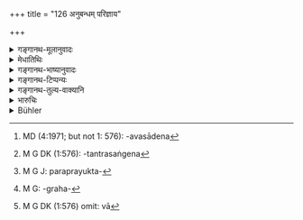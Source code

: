 +++
title = "126 अनुबन्धम् परिज्ञाय"

+++

<details><summary>गङ्गानथ-मूलानुवादः</summary>

Having duly ascertained the motive and the time and place, and having taken into consideration the condition (of the accused) and the nature of the offence,—he shall inflict punishment upon those deserving punishment.—(126)
</details>

<details><summary>मेधातिथिः</summary>

उक्तानुक्तदण्ड्येष्व् अपराधेषु मातृकाश्लोको ऽयम् । एतदर्थानुसारणेन सर्वत्र दण्डकॢप्तिः कर्तव्या । तत्र पौनःपुन्येन प्रवृत्तिर् **अनुबन्धः**, प्रवृत्तिकरणं वा, अनुबध्यते प्रयुज्यते येन तस्मिन् कर्मणि । तं **परिज्ञाय** । किम् अयम् आत्मकुटुम्बक्षुदवसायेन[^१४६] धर्मतन्त्रप्रसङ्गेन[^१४७] वा, अथ मद्यद्यूतादिशौण्डतया, तथा प्रमादाद् बुद्धिपूर्वं वा परप्रयुक्तः[^१४८] स्वेच्छया वेत्यादिर् **अनुबन्धः** । **देशो** ग्रामारण्यगृहजलजन्मप्रसवभूम्यादिः[^१४९] । **कालो** नक्तं दिवादिः सुभिक्षदुर्भिक्षबाल्ययौवनादिर् वा[^१५०] । **सारः** शक्त्यशक्ती आढ्यत्वदारिद्र्ये । **अपराधो** ऽष्टादशानां पदानाम् अन्यतमः । एतत् सर्वं पौर्वापर्येण निरूप्य तथा **दण्डं पातयेत्** कुर्याद् यथा स्थितिः सांसारिकी न भ्रश्यतीति ॥ ८.१२६ ॥


[^१५०]:
     M G DK (1:576) omit: vā


[^१४९]:
     M G: -graha-


[^१४८]:
     M G J: paraprayukta-


[^१४७]:
     M G DK (1:576): -tantrasaṅgena


[^१४६]:
     MD (4:1971; but not 1: 576): -avasādena
</details>

<details><summary>गङ्गानथ-भाष्यानुवादः</summary>

This verse forms the basis for all penalties and offences, described above; and it is in accordance with this that all punishment is to be determined.

‘*Motive*,’ ‘*anubandha*,’ literally means *repealed action* or *that which leads to repeated action*; the meaning thus is that the king shall ascertain what it was that led the man to commit the offence, *i.e*., he shall find out if he was urged to it by the starving condition of his family, or by association with criminals, or by reason of his being addicted to drink and gambling,—and if he did it intentionally or by mistake,—if he was urged to it by another person, or he did it voluntarily. These are the points to be considered in the ascertaining of the man’s ‘*motive*.’

‘*Place*,’—a village, forest, granary or pasture-ground.

‘*Time*’—whether it was night or day; whether it was a time of scarcity or of plenty; whether the criminal is a youth or a full-grown person.

‘*Condition*,’—capability or otherwise to suffer the penalty,—whether he is rich or poor.

^(‘)*Offence*’—under which of the eighteen categories the act falls.

Having, in due order, considered all this, the king shall ‘*inflict the punishment*,’—so that the condition of the society may not suffer.—(126)
</details>

<details><summary>गङ्गानथ-टिप्पन्यः</summary>

‘*Anubandham*’—‘Motive or frequency’ (Medhātithi and Govindarāja)—‘frequency’ (Kullūka and Nārāyaṇa).

‘*Sārāprādhau*’—Nandana reading ‘*Sārāsārau*,’ explains it as ‘strength or weakness of the offender.’

Tins verse is quoted in *Vivādaratnākara* (p. 627), which explains ‘*Sāra*’ as *strength* and ‘*anubandha*’ as ‘repetition of the improper act.’
</details>

<details><summary>गङ्गानथ-तुल्य-वाक्यानि</summary>

*Gautama* (12.51).—‘The award of punishment must be regulated by a
consideration of the status of the criminal, of his bodily strength, of the nature of the crime, and whether the offence has been repeated.’

*Yājñavalkya* (1.367).—‘On those deserving punishment, the King shall
inflict punishment after having considered the nature of the crime, the time, place and strength of the criminal, as also his age, conduct and wealth.’

*Nārada* (Punishments, 38).—‘After carefully considering the nature of
the offence, the place and time, and after examining the ability of the offender, and his motive, he shall inflict the punishments.’

*Bṛhaspati* (27.4-7).—‘When he has discovered a man to be an offender,
the King should inflict on him, reprimand, reproach or corporal chastisement, or one of the four grades of fines. He shall inflict gentle reprimand when the offence is very light; harsh reproach for a crime of the first degree; a fine for a crime of the middlemost degree, and arrest in the case of high treason. Banishment also may be resorted to by a king desirous of promoting his own welfare;...... and all the various forms of punishment should be combined in the case of one who has committed a mortal sin. The King should punish elders, domestic priests and persons commanding respect, with admonition only; other litigants he should punish with fine, when they are found guilty; and on the perpetrators of a heavy crime, he should inflict corporal punishment.’
</details>

<details><summary>भारुचिः</summary>

**अनुबन्धं परिज्ञायेति** । केचित् अत्र व्यतिक्रमानुष्ठानस्य पौनःपुन्यं क्रियानुष्ठानाभ्यासलक्षणम् आहुः । वयं पुनर् **अनुबन्धम्** अपराधकारणम् आचक्ष्महे । कथम् अनुबध्यते ऽनेनेत्य् **अनुबन्धो**, लोभादिपदार्थः । किं तत्, अपराधश् चौर्यादिः । तं परिज्ञाय किम् अयं चौर्यादिर् अपराधो ऽस्य् कामात् उत क्रोधात् अथ लोभान् मोहाद् वा । अथात्मकुटुम्बस्थित्यै धर्मतन्त्रानुग्रहाय वेत्य् एवम् । अस्य चापराधहेतोर् अनुबन्धस्व विज्ञाने प्रयोजनम्, तद्भेदाद् दण्डविशेषो यथा स्याद् इति । देशकालौ च तत्त्वतः परिज्ञायेति वर्तते । तत्र गृहरथ्याखलक्षेत्रस्वविषयपरविषयादिनिर्देशो ऽपराधे ऽपेक्षितव्यः । क्वायम् अपराधः तथा कालः, सुभिक्षदुर्भिक्षाकुलानाकुलवयोऽवस्थादिः । सारं चापराधस्य द्रव्याद्भिजनादिः, तद्विपर्ययं चासारं निदर्शनार्थत्वात् सारग्रहणस्य । अपराधं चावेक्ष्य गुरुलघुत्वेन ज्ञानाज्ञानकृतं वस्त्रहिरण्यादिकृतं वा दण्डं दण्ड्येषु पातयेत् देशादीन् अवेक्ष्य, यस्माद् अन्यथा हि तस्य — ॥ ८.१२७ ॥
</details>

<details><summary>Bühler</summary>

126	Let the (king), having fully ascertained the motive, the time and place (of the offence), and having considered the ability (of the criminal to suffer) and the (nature of the) crime, cause punishment to fall on those who deserve it.
</details>
